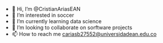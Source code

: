 - 👋 Hi, I’m @CristianAriasEAN
- 👀 I’m interested in soccer 
- 🌱 I’m currently learning data science
- 💞️ I’m looking to collaborate on sorftware projects
- 📫 How to reach me cariasb27552@universidadean.edu.co

<!---
CristianAriasEAN/CristianAriasEAN is a ✨ special ✨ repository because its `README.md` (this file) appears on your GitHub profile.
You can click the Preview link to take a look at your changes.
--->
